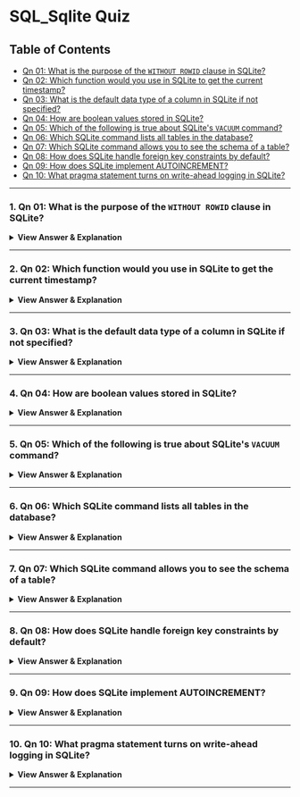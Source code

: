 # SQL_Sqlite Quiz

## Table of Contents
- [Qn 01: What is the purpose of the `WITHOUT ROWID` clause in SQLite?](#1)
- [Qn 02: Which function would you use in SQLite to get the current timestamp?](#2)
- [Qn 03: What is the default data type of a column in SQLite if not specified?](#3)
- [Qn 04: How are boolean values stored in SQLite?](#4)
- [Qn 05: Which of the following is true about SQLite's `VACUUM` command?](#5)
- [Qn 06: Which SQLite command lists all tables in the database?](#6)
- [Qn 07: Which SQLite command allows you to see the schema of a table?](#7)
- [Qn 08: How does SQLite handle foreign key constraints by default?](#8)
- [Qn 09: How does SQLite implement AUTOINCREMENT?](#9)
- [Qn 10: What pragma statement turns on write-ahead logging in SQLite?](#10)

---

### 1. Qn 01: What is the purpose of the `WITHOUT ROWID` clause in SQLite?
<details>
<summary><strong>View Answer & Explanation</strong></summary>

**Answer:** To create a table without the implicit ROWID column

**Explanation:** `WITHOUT ROWID` creates a table without the implicit `ROWID`, useful for certain optimizations.


[Go to TOC](#table-of-contents)

</details>

---
### 2. Qn 02: Which function would you use in SQLite to get the current timestamp?
<details>
<summary><strong>View Answer & Explanation</strong></summary>

**Answer:** CURRENT_TIMESTAMP

**Explanation:** `CURRENT_TIMESTAMP` returns the current date and time in SQLite.


[Go to TOC](#table-of-contents)

</details>

---
### 3. Qn 03: What is the default data type of a column in SQLite if not specified?
<details>
<summary><strong>View Answer & Explanation</strong></summary>

**Answer:** NONE

**Explanation:** If no type is specified, SQLite assigns it an affinity of NONE.


[Go to TOC](#table-of-contents)

</details>

---
### 4. Qn 04: How are boolean values stored in SQLite?
<details>
<summary><strong>View Answer & Explanation</strong></summary>

**Answer:** As 1 and 0 integers

**Explanation:** SQLite does not have a separate BOOLEAN type; it uses integers 1 (true) and 0 (false).


[Go to TOC](#table-of-contents)

</details>

---
### 5. Qn 05: Which of the following is true about SQLite's `VACUUM` command?
<details>
<summary><strong>View Answer & Explanation</strong></summary>

**Answer:** It compacts the database file

**Explanation:** `VACUUM` rebuilds the database file to defragment it and reduce its size.


[Go to TOC](#table-of-contents)

</details>

---
### 6. Qn 06: Which SQLite command lists all tables in the database?
<details>
<summary><strong>View Answer & Explanation</strong></summary>

**Answer:** SELECT * FROM sqlite_master WHERE type='table'

**Explanation:** SQLite uses the `sqlite_master` table to store metadata about the database, including table names.


[Go to TOC](#table-of-contents)

</details>

---
### 7. Qn 07: Which SQLite command allows you to see the schema of a table?
<details>
<summary><strong>View Answer & Explanation</strong></summary>

**Answer:** .schema

**Explanation:** `.schema` is a command in the SQLite shell that shows the schema for tables.


[Go to TOC](#table-of-contents)

</details>

---
### 8. Qn 08: How does SQLite handle foreign key constraints by default?
<details>
<summary><strong>View Answer & Explanation</strong></summary>

**Answer:** They are off by default and must be enabled

**Explanation:** SQLite supports foreign keys, but enforcement must be enabled with `PRAGMA foreign_keys = ON`.


[Go to TOC](#table-of-contents)

</details>

---
### 9. Qn 09: How does SQLite implement AUTOINCREMENT?
<details>
<summary><strong>View Answer & Explanation</strong></summary>

**Answer:** Using INTEGER PRIMARY KEY

**Explanation:** SQLite uses `INTEGER PRIMARY KEY AUTOINCREMENT` to create an auto-incrementing ID.


[Go to TOC](#table-of-contents)

</details>

---
### 10. Qn 10: What pragma statement turns on write-ahead logging in SQLite?
<details>
<summary><strong>View Answer & Explanation</strong></summary>

**Answer:** PRAGMA journal_mode = WAL

**Explanation:** `PRAGMA journal_mode = WAL` enables write-ahead logging in SQLite.


[Go to TOC](#table-of-contents)

</details>

---
